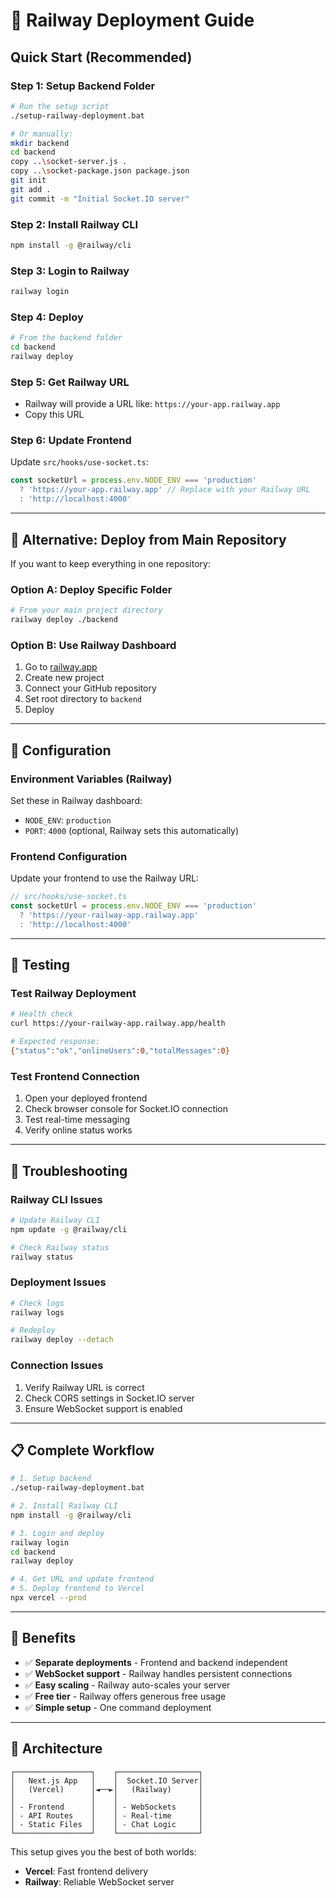 # 🚀 Railway Deployment Guide

## Quick Start (Recommended)

### **Step 1: Setup Backend Folder**
```bash
# Run the setup script
./setup-railway-deployment.bat

# Or manually:
mkdir backend
cd backend
copy ..\socket-server.js .
copy ..\socket-package.json package.json
git init
git add .
git commit -m "Initial Socket.IO server"
```

### **Step 2: Install Railway CLI**
```bash
npm install -g @railway/cli
```

### **Step 3: Login to Railway**
```bash
railway login
```

### **Step 4: Deploy**
```bash
# From the backend folder
cd backend
railway deploy
```

### **Step 5: Get Railway URL**
- Railway will provide a URL like: `https://your-app.railway.app`
- Copy this URL

### **Step 6: Update Frontend**
Update `src/hooks/use-socket.ts`:
```typescript
const socketUrl = process.env.NODE_ENV === 'production' 
  ? 'https://your-app.railway.app' // Replace with your Railway URL
  : 'http://localhost:4000'
```

---

## 🎯 Alternative: Deploy from Main Repository

If you want to keep everything in one repository:

### **Option A: Deploy Specific Folder**
```bash
# From your main project directory
railway deploy ./backend
```

### **Option B: Use Railway Dashboard**
1. Go to [railway.app](https://railway.app)
2. Create new project
3. Connect your GitHub repository
4. Set root directory to `backend`
5. Deploy

---

## 🔧 Configuration

### **Environment Variables (Railway)**
Set these in Railway dashboard:
- `NODE_ENV`: `production`
- `PORT`: `4000` (optional, Railway sets this automatically)

### **Frontend Configuration**
Update your frontend to use the Railway URL:
```typescript
// src/hooks/use-socket.ts
const socketUrl = process.env.NODE_ENV === 'production' 
  ? 'https://your-railway-app.railway.app'
  : 'http://localhost:4000'
```

---

## 🧪 Testing

### **Test Railway Deployment**
```bash
# Health check
curl https://your-railway-app.railway.app/health

# Expected response:
{"status":"ok","onlineUsers":0,"totalMessages":0}
```

### **Test Frontend Connection**
1. Open your deployed frontend
2. Check browser console for Socket.IO connection
3. Test real-time messaging
4. Verify online status works

---

## 🚨 Troubleshooting

### **Railway CLI Issues**
```bash
# Update Railway CLI
npm update -g @railway/cli

# Check Railway status
railway status
```

### **Deployment Issues**
```bash
# Check logs
railway logs

# Redeploy
railway deploy --detach
```

### **Connection Issues**
1. Verify Railway URL is correct
2. Check CORS settings in Socket.IO server
3. Ensure WebSocket support is enabled

---

## 📋 Complete Workflow

```bash
# 1. Setup backend
./setup-railway-deployment.bat

# 2. Install Railway CLI
npm install -g @railway/cli

# 3. Login and deploy
railway login
cd backend
railway deploy

# 4. Get URL and update frontend
# 5. Deploy frontend to Vercel
npx vercel --prod
```

---

## 🎉 Benefits

- ✅ **Separate deployments** - Frontend and backend independent
- ✅ **WebSocket support** - Railway handles persistent connections
- ✅ **Easy scaling** - Railway auto-scales your server
- ✅ **Free tier** - Railway offers generous free usage
- ✅ **Simple setup** - One command deployment

---

## 🔗 Architecture

```
┌─────────────────┐    ┌──────────────────┐
│   Next.js App   │    │  Socket.IO Server│
│   (Vercel)      │◄──►│   (Railway)      │
│                 │    │                  │
│ - Frontend      │    │ - WebSockets     │
│ - API Routes    │    │ - Real-time      │
│ - Static Files  │    │ - Chat Logic     │
└─────────────────┘    └──────────────────┘
```

This setup gives you the best of both worlds:
- **Vercel**: Fast frontend delivery
- **Railway**: Reliable WebSocket server
